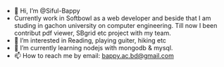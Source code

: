- 👋 Hi, I’m @Siful-Bappy
- Currently work in Softbowl as a web developer and beside that I am studing in gachon university on computer engineering. Till now I been contribut pdf viewer, SBgrid etc project with my team. 
- 👀 I’m interested in Reading, playing guiter, hiking etc
- 🌱 I’m currently learning nodejs with mongodb & mysql.
- 📫 How to reach me by email: bappy.ac.bd@gmail.com

<!---
Siful-Bappy/Siful-Bappy is a ✨ special ✨ repository because its `README.md` (this file) appears on your GitHub profile.
You can click the Preview link to take a look at your changes.
--->
